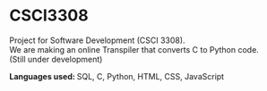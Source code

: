 # CSCI3308
Project for Software Development (CSCI 3308). <br />
We are making an online Transpiler that converts C to Python code. <br />
(Still under development) <br />

<b> Languages used: </b> SQL, C, Python, HTML, CSS, JavaScript 
